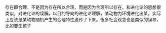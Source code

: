 存在即合理，不是因为存在所以合理。而是因为合理所以存在。和进化论的思想很类似。对进化论的误解，以目的导向的进化论理解，某动物为环境进化出某。实际上应该是某动物随机产生的合理特性遗传了下来。很多社会观念也是类似的误导，比如要生孩子